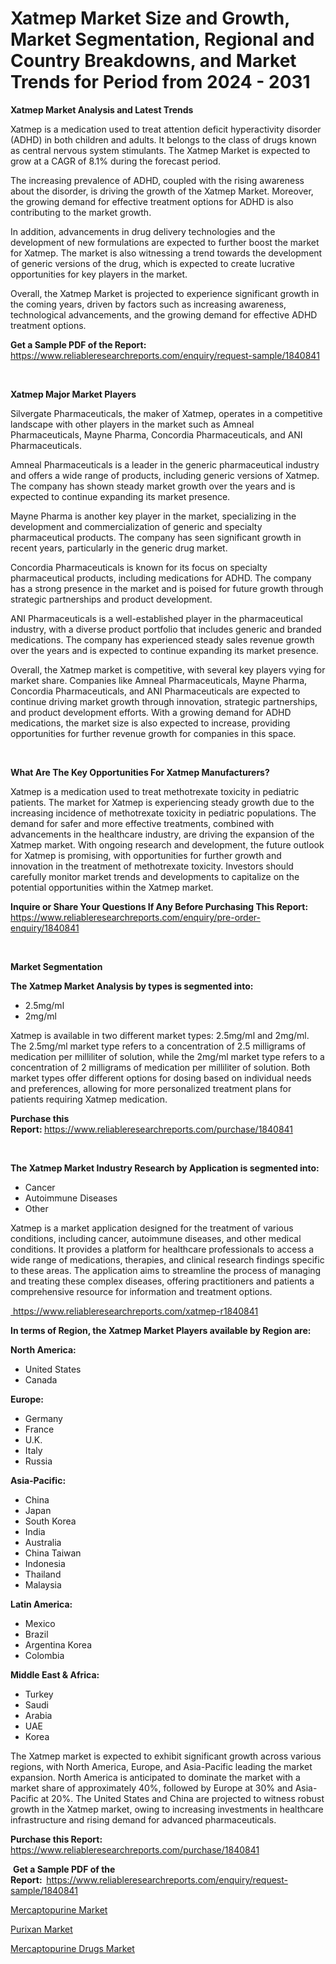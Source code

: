 <p><h1>Xatmep Market Size and Growth, Market Segmentation, Regional and Country Breakdowns, and Market Trends for Period from 2024 -  2031</h1></p><p><strong>Xatmep Market Analysis and Latest Trends</strong></p>
<p><p>Xatmep is a medication used to treat attention deficit hyperactivity disorder (ADHD) in both children and adults. It belongs to the class of drugs known as central nervous system stimulants. The Xatmep Market is expected to grow at a CAGR of 8.1% during the forecast period.</p><p>The increasing prevalence of ADHD, coupled with the rising awareness about the disorder, is driving the growth of the Xatmep Market. Moreover, the growing demand for effective treatment options for ADHD is also contributing to the market growth.</p><p>In addition, advancements in drug delivery technologies and the development of new formulations are expected to further boost the market for Xatmep. The market is also witnessing a trend towards the development of generic versions of the drug, which is expected to create lucrative opportunities for key players in the market.</p><p>Overall, the Xatmep Market is projected to experience significant growth in the coming years, driven by factors such as increasing awareness, technological advancements, and the growing demand for effective ADHD treatment options.</p></p>
<p><strong>Get a Sample PDF of the Report:&nbsp;</strong> <a href="https://www.reliableresearchreports.com/enquiry/request-sample/1840841">https://www.reliableresearchreports.com/enquiry/request-sample/1840841</a></p>
<p>&nbsp;</p>
<p><strong>Xatmep Major Market Players</strong></p>
<p><p>Silvergate Pharmaceuticals, the maker of Xatmep, operates in a competitive landscape with other players in the market such as Amneal Pharmaceuticals, Mayne Pharma, Concordia Pharmaceuticals, and ANI Pharmaceuticals. </p><p>Amneal Pharmaceuticals is a leader in the generic pharmaceutical industry and offers a wide range of products, including generic versions of Xatmep. The company has shown steady market growth over the years and is expected to continue expanding its market presence.</p><p>Mayne Pharma is another key player in the market, specializing in the development and commercialization of generic and specialty pharmaceutical products. The company has seen significant growth in recent years, particularly in the generic drug market.</p><p>Concordia Pharmaceuticals is known for its focus on specialty pharmaceutical products, including medications for ADHD. The company has a strong presence in the market and is poised for future growth through strategic partnerships and product development.</p><p>ANI Pharmaceuticals is a well-established player in the pharmaceutical industry, with a diverse product portfolio that includes generic and branded medications. The company has experienced steady sales revenue growth over the years and is expected to continue expanding its market presence.</p><p>Overall, the Xatmep market is competitive, with several key players vying for market share. Companies like Amneal Pharmaceuticals, Mayne Pharma, Concordia Pharmaceuticals, and ANI Pharmaceuticals are expected to continue driving market growth through innovation, strategic partnerships, and product development efforts. With a growing demand for ADHD medications, the market size is also expected to increase, providing opportunities for further revenue growth for companies in this space.</p></p>
<p>&nbsp;</p>
<p><strong>What Are The Key Opportunities For Xatmep Manufacturers?</strong></p>
<p><p>Xatmep is a medication used to treat methotrexate toxicity in pediatric patients. The market for Xatmep is experiencing steady growth due to the increasing incidence of methotrexate toxicity in pediatric populations. The demand for safer and more effective treatments, combined with advancements in the healthcare industry, are driving the expansion of the Xatmep market. With ongoing research and development, the future outlook for Xatmep is promising, with opportunities for further growth and innovation in the treatment of methotrexate toxicity. Investors should carefully monitor market trends and developments to capitalize on the potential opportunities within the Xatmep market.</p></p>
<p><strong>Inquire or Share Your Questions If Any Before Purchasing This Report:</strong> <a href="https://www.reliableresearchreports.com/enquiry/pre-order-enquiry/1840841">https://www.reliableresearchreports.com/enquiry/pre-order-enquiry/1840841</a></p>
<p>&nbsp;</p>
<p><strong>Market Segmentation</strong></p>
<p><strong>The Xatmep Market Analysis by types is segmented into:</strong></p>
<p><ul><li>2.5mg/ml</li><li>2mg/ml</li></ul></p>
<p><p>Xatmep is available in two different market types: 2.5mg/ml and 2mg/ml. The 2.5mg/ml market type refers to a concentration of 2.5 milligrams of medication per milliliter of solution, while the 2mg/ml market type refers to a concentration of 2 milligrams of medication per milliliter of solution. Both market types offer different options for dosing based on individual needs and preferences, allowing for more personalized treatment plans for patients requiring Xatmep medication.</p></p>
<p><strong>Purchase this Report:&nbsp;</strong><a href="https://www.reliableresearchreports.com/purchase/1840841">https://www.reliableresearchreports.com/purchase/1840841</a></p>
<p>&nbsp;</p>
<p><strong>The Xatmep Market Industry Research by Application is segmented into:</strong></p>
<p><ul><li>Cancer</li><li>Autoimmune Diseases</li><li>Other</li></ul></p>
<p><p>Xatmep is a market application designed for the treatment of various conditions, including cancer, autoimmune diseases, and other medical conditions. It provides a platform for healthcare professionals to access a wide range of medications, therapies, and clinical research findings specific to these areas. The application aims to streamline the process of managing and treating these complex diseases, offering practitioners and patients a comprehensive resource for information and treatment options.</p></p>
<p><a href="https://www.reliableresearchreports.com/xatmep-r1840841">&nbsp;https://www.reliableresearchreports.com/xatmep-r1840841</a></p>
<p><strong>In terms of Region, the Xatmep Market Players available by Region are:</strong></p>
<p>
    <p> <strong> North America: </strong>
        <ul>
            <li>United States</li>
            <li>Canada</li>
        </ul>
        </p> 
    <p> <strong> Europe: </strong>
        <ul>
            <li>Germany</li>
            <li>France</li>
            <li>U.K.</li>
            <li>Italy</li>
            <li>Russia</li>
        </ul>
        </p> 
    <p> <strong> Asia-Pacific: </strong>
        <ul>
            <li>China</li>
            <li>Japan</li>
            <li>South Korea</li>
            <li>India</li>
            <li>Australia</li>
            <li>China Taiwan</li>
            <li>Indonesia</li>
            <li>Thailand</li>
            <li>Malaysia</li>
        </ul>
        </p> 
    <p> <strong> Latin America: </strong>
        <ul>
            <li>Mexico</li>
            <li>Brazil</li>
            <li>Argentina Korea</li>
            <li>Colombia</li>
        </ul>
        </p> 
    <p> <strong> Middle East & Africa: </strong>
        <ul>
            <li>Turkey</li>
            <li>Saudi</li>
            <li>Arabia</li>
            <li>UAE</li>
            <li>Korea</li>
        </ul>
    </p>
    </p>
<p><p>The Xatmep market is expected to exhibit significant growth across various regions, with North America, Europe, and Asia-Pacific leading the market expansion. North America is anticipated to dominate the market with a market share of approximately 40%, followed by Europe at 30% and Asia-Pacific at 20%. The United States and China are projected to witness robust growth in the Xatmep market, owing to increasing investments in healthcare infrastructure and rising demand for advanced pharmaceuticals.</p></p>
<p><strong>Purchase this Report: </strong><a href="https://www.reliableresearchreports.com/purchase/1840841">https://www.reliableresearchreports.com/purchase/1840841</a></p>
<p>&nbsp;<strong>Get a Sample PDF of the Report:&nbsp;&nbsp;</strong><a href="https://www.reliableresearchreports.com/enquiry/request-sample/1840841">https://www.reliableresearchreports.com/enquiry/request-sample/1840841</a></p>
<p><strong></strong></p>
<p><p><a href="https://github.com/singletonthaxterkelliehr2df/Market-Research-Report-List-2/blob/main/mercaptopurine-market.md">Mercaptopurine Market</a></p><p><a href="https://github.com/kufem1/Market-Research-Report-List-2/blob/main/purixan-market.md">Purixan Market</a></p><p><a href="https://github.com/SashaBeier2023/Market-Research-Report-List-1/blob/main/mercaptopurine-drugs-market.md">Mercaptopurine Drugs Market</a></p></p>